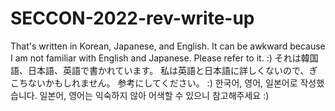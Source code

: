 # SECCON-2022-rev-write-up
That's written in Korean, Japanese, and English.
It can be awkward because I am not familiar with English and Japanese.
Please refer to it. :)
それは韓国語、日本語、英語で書かれています。
私は英語と日本語に詳しくないので、ぎこちないかもしれません。 
参考にしてください。 :)
한국어, 영어, 일본어로 작성했습니다.
일본어, 영어는 익숙하지 않아 어색할 수 있으니 참고해주세요 :)
